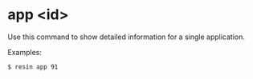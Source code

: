 # app &#60;id&#62;

Use this command to show detailed information for a single application.

Examples:

	$ resin app 91
